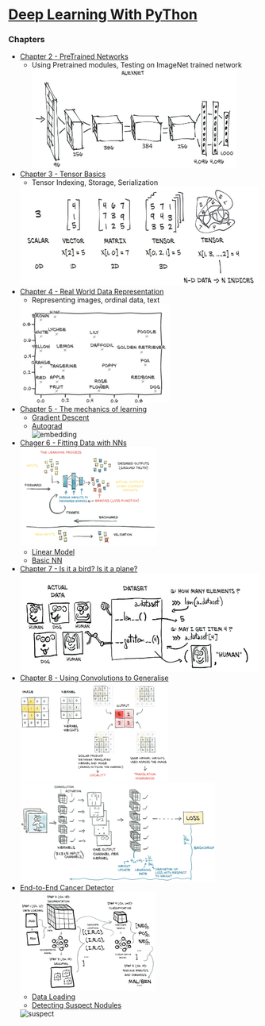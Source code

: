# [Deep Learning With PyThon](https://pytorch.org/assets/deep-learning/Deep-Learning-with-PyTorch.pdf)

### Chapters

* [Chapter 2 - PreTrained Networks](./Chapter2_PretrainedModules)
    * Using Pretrained modules, Testing on ImageNet trained network  
      <img src="resources/alexnet.jpg" alt="alexnet" height="200">
* [Chapter 3 - Tensor Basics](./Chapter_3_Tensor_Basics)
    * Tensor Indexing, Storage, Serialization  
    <img src="resources/tensors.jpg" alt="tensors" height="200">
* [Chapter 4 - Real World Data Representation](./Chapter_4_real_world_data_representation_using_tensors)
    * Representing images, ordinal data, text  
    <img src="resources/word_embedding.jpg" alt="word_embedding" height="200">
* [Chapter 5 - The mechanics of learning](./Chapter_5_the_mechanics_of_learning)
    * [Gradient Descent](./Chapter_5_the_mechanics_of_learning/gradient_descent.ipynb)
    * [Autograd](./Chapter_5_the_mechanics_of_learning/autograd.ipynb)  
      <img src="resources/embedding.jpg" alt="embedding" height="200">
* [Chager 6 - Fitting Data with NNs](./Chapter_6_using_nn_to_fit_data)  
  <img src="resources/learning.jpg" alt="learning" height="200">
  * [Linear Model](./Chapter_6_using_nn_to_fit_data/fitting_data_with_nn.ipynb)
  * [Basic NN](./Chapter_6_using_nn_to_fit_data/basic_nn.ipynb)
* [Chapter 7 - Is it a bird? Is it a plane?](./Chapter_7_birds_vs_planes/is_it_a_bird.ipynb)  
    <img src="resources/pt_dataset.jpg" alt="pt_dataset" height="200">
* [Chapter 8 - Using Convolutions to Generalise](./Chapter_8_using_conv_to_generalise)  
    <img src="resources/conv_kernel.jpg" alt="conv_kernel" height="200">  
    <img src="resources/conv_learning.jpg" alt="conv_learning" height="200">  
* [End-to-End Cancer Detector](./Chapter_9_cancer_detection)  
  <img src="resources/end_to_end.jpg" alt="end_to_end" height="200">  
    * [Data Loading](./Chapter_9_cancer_detection/data_loading.ipynb)
    * [Detecting Suspect Nodules](./Chapter_9_cancer_detection/suspect_detector.ipynb)  
    <img src="resources/suspect.jpg" alt="suspect" height="130">
    
